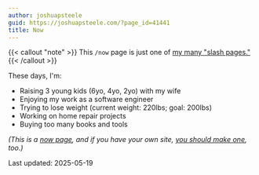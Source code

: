 ```yaml
---
author: joshuapsteele
guid: https://joshuapsteele.com/?page_id=41441
title: Now
---
```

{{< callout "note" >}}
This `/now` page is just one of [my many "slash pages."](/slashes)
{{< /callout >}}

These days, I'm:

- Raising 3 young kids (6yo, 4yo, 2yo) with my wife
- Enjoying my work as a software engineer
- Trying to lose weight (current weight: 220lbs; goal: 200lbs)
- Working on home repair projects
- Buying too many books and tools

*(This is a [now page](https://nownownow.com/about), and if you have your own site, [you should make one](https://nownownow.com/about), too.)*

Last updated: 2025-05-19
